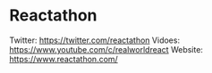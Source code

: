 # Reactathon

Twitter: https://twitter.com/reactathon
Vidoes: https://www.youtube.com/c/realworldreact
Website: https://www.reactathon.com/